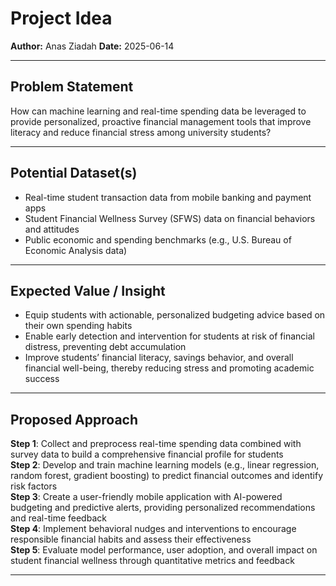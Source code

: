 # Project Idea

**Author:** Anas Ziadah
**Date:** 2025-06-14

---

## Problem Statement

How can machine learning and real-time spending data be leveraged to provide
 personalized, proactive financial management tools that improve
  literacy and reduce financial stress among university students?

---

## Potential Dataset(s)

- Real-time student transaction data from mobile banking and payment apps
- Student Financial Wellness Survey (SFWS) data on financial behaviors and attitudes
- Public economic and spending benchmarks
 (e.g., U.S. Bureau of Economic Analysis data)

---

## Expected Value / Insight

- Equip students with actionable, personalized budgeting advice based on their
 own spending habits
- Enable early detection and intervention for students at risk of financial
 distress, preventing debt accumulation
- Improve students’ financial literacy, savings behavior, and overall financial
 well-being, thereby reducing stress and promoting academic success

---

## Proposed Approach

**Step 1**: Collect and preprocess real-time spending data combined with survey
 data to build a comprehensive financial profile for students  
**Step 2**: Develop and train machine learning models (e.g., linear regression,
 random forest, gradient boosting) to predict financial outcomes and identify
  risk factors  
**Step 3**: Create a user-friendly mobile application with AI-powered budgeting
 and predictive alerts, providing personalized recommendations and real-time
  feedback  
**Step 4**: Implement behavioral nudges and interventions to encourage
 responsible financial habits and assess their effectiveness  
**Step 5**: Evaluate model performance, user adoption, and overall impact on
 student financial wellness through quantitative metrics and feedback

---

